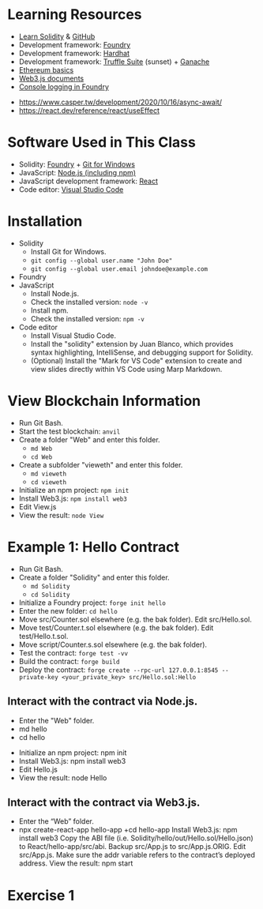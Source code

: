 # Learning Resources
+ [Learn Solidity](https://www.alchemy.com/university/courses/solidity) & [GitHub](https://github.com/alchemyplatform/learn-solidity-presentations)
+ Development framework: [Foundry](https://book.getfoundry.sh/)
+ Development framework: [Hardhat](https://hardhat.org/)
+ Development framework: [Truffle Suite](https://archive.trufflesuite.com/) (sunset) + [Ganache](https://archive.trufflesuite.com/ganache/)
+ [Ethereum basics](https://docs.alchemy.com/docs/ethereum-basics)
+ [Web3.js documents](https://docs.web3js.org/)
+ [Console logging in Foundry](https://book.getfoundry.sh/reference/forge-std/console-log)
* https://www.casper.tw/development/2020/10/16/async-await/
* https://react.dev/reference/react/useEffect

# Software Used in This Class
+ Solidity: [Foundry](https://book.getfoundry.sh/) + [Git for Windows](https://gitforwindows.org/)
+ JavaScript: [Node.js (including npm)](https://nodejs.org/en/download/prebuilt-installer)
+ JavaScript development framework: [React](https://react.dev/)
+ Code editor: [Visual Studio Code](https://code.visualstudio.com/)

# Installation
+ Solidity
  - Install Git for Windows.
  - `git config --global user.name "John Doe"`
  - `git config --global user.email johndoe@example.com`
+ Foundry
+ JavaScript
  - Install Node.js.
  - Check the installed version: `node -v`
  - Install npm.
  - Check the installed version: `npm -v`
+ Code editor
  - Install Visual Studio Code.
  - Install the "solidity" extension by Juan Blanco, which provides syntax highlighting, IntelliSense, and debugging support for Solidity.
  - (Optional) Install the "Mark for VS Code" extension to create and view slides directly within VS Code using Marp Markdown.

# View Blockchain Information
+ Run Git Bash.
+ Start the test blockchain: `anvil`
+ Create a folder "Web" and enter this folder.
  - `md Web`
  - `cd Web`
+ Create a subfolder "vieweth" and enter this folder.
  - `md vieweth`
  - `cd vieweth`
+ Initialize an npm project: `npm init`
+ Install Web3.js: `npm install web3`
+ Edit View.js
+ View the result: `node View`

# Example 1: Hello Contract
+ Run Git Bash.
+ Create a folder "Solidity" and enter this folder.
  - `md Solidity`
  - `cd Solidity`
+ Initialize a Foundry project: `forge init hello`
+ Enter the new folder: `cd hello`
+ Move src/Counter.sol elsewhere (e.g. the bak folder). Edit src/Hello.sol.
+ Move test/Counter.t.sol elsewhere (e.g. the bak folder). Edit test/Hello.t.sol.
+ Move script/Counter.s.sol elsewhere (e.g. the bak folder).
+ Test the contract: `forge test -vv`
+ Build the contract: `forge build`
+ Deploy the contract: `forge create --rpc-url 127.0.0.1:8545 --private-key <your_private_key> src/Hello.sol:Hello`
## Interact with the contract via Node.js.
  - Enter the "Web" folder.
  - md hello
  - cd hello
+ Initialize an npm project: npm init
+ Install Web3.js: npm install web3
+ Edit Hello.js
+ View the result: node Hello
## Interact with the contract via Web3.js.
+ Enter the “Web” folder.
+ npx create-react-app hello-app
+cd hello-app
Install Web3.js: npm install web3
Copy the ABI file (i.e. Solidity/hello/out/Hello.sol/Hello.json) to React/hello-app/src/abi.
Backup src/App.js to src/App.js.ORIG.
Edit src/App.js.
Make sure the addr variable refers to the contract’s deployed address.
View the result: npm start

# Exercise 1


